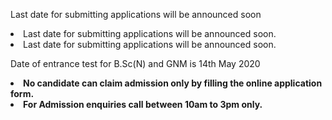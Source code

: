 Last date for submitting applications will be announced soon
<li>Last date for submitting applications will be announced soon.</li>
<li>Last date for submitting applications will be announced soon.</li>

Date of entrance test for B.Sc(N) and GNM is 14th May 2020

<li><strong>No candidate can claim admission only by filling the online application form.</strong></li>
  		<li><strong>For Admission enquiries call between 10am to 3pm only.</strong></li>

